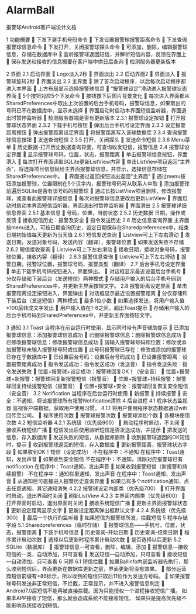 # AlarmBall
报警球Android客户端设计文档

1	功能概要
	下发下装手机号码命令
	下发设置报警球报警距离命令
	下发查询报警球信息命令
	下发打开，关闭报警球探头命令
	可添加，删除，编辑报警球信息，存储在数据库中
	监听报警球返回短信，并解析短信内容，反馈在界面上
	保存发送和接收的信息概要在客户端中供日后查询
	检测服务器更新版本

2	界面
  2.1	启动界面
  	Logo淡入2秒
  	界面淡出
  2.2	启动界面2
  	界面淡入
  	报警球旋转2秒
  	界面淡出
  2.3	主界面
  	除了首次启动程序，以后每次启动程序都进入本界面
  	上方布局显示选择报警球信息
  	“报警球设定”滑动进入报警球状态界面
  	5个按钮对应5个下发命令
  	按钮按下后图片背景变化
  	每次进入界面都从SharedPreferences中取出上次设置的后台手机号码，报警球信息，如果取出的号码已不在数据库中，显示未选择
  	界面启动时启动本界面短信监听器，界面退出时暂停监听器
  	检测服务器端是否有更新版本
  2.3.1	报警球设定按钮
  	打开报警球状态界面
  2.3.2	下载手机号按钮
  	弹出后台手机号设定界面
  2.3.3	设定报警距离按钮
  	弹出报警距离设定界面
  	将报警距离写入该球数据库
  2.3.4	查询报警球信息按钮
  	发送查询短信
  2.3.5	打开，关闭探头
  	发送命令短信
  2.3.6	Menu菜单
  	历史数据-打开历史数据查询界面，可查询收发短信，报警信息
  2.4	报警球设定界面
  	显示报警球号码，位置，状态，报警距离
  	单击报警球信息按钮，界面滑入
  	每次打开界面读取SQLite更新ListView内容
  	单击ListView项目返回“主界面”，将选择项目信息赋给主界面报警球信息，并显示，选择信息存储在SharedPreferences中。
  	界面通过返回按钮淡出返回“主界面”
  	通过menu按钮添加报警球，位置限制在5个汉字内，报警球号码可从联系人中取
  	添加报警球前遍历SQLite是否有该号码的报警球
  	通过长按ListView项目删除，修改报警球，或查看此报警球详细信息
  	每次对报警球信息更改后更新ListView 
  	界面启动时启动本界面短信监听器，界面退出时暂停监听器
  	界面滑出
  2.5	报警球详细信息界面
  2.5.1	基本信息
  	号码，位置，当前状态
  2.5.2	历史数据
  日期，操作或反馈
  	接收短信历史：报警及安全
  	指令发送历史
  2.6	历史信息查询界面
  主界面按menu进入，可按日期查询历史，设定日期保存在Sharedpreferences中，结束日期初始值每天更新为当天值
  2.6.1	短信发送查询
  	Listview可上下左右滑动
  	发送日期，发送对象号码，发送内容（翻译），报警球位置
  	如果发送失败不存储
  2.6.2	短信接收查询
  	Listview可上下左右滑动
  	接收日期，接收对象号码，报警球位置，接收内容（翻译）
  2.6.3	报警信息查询
  	Listview可上下左右滑动
  	报警日期，报警球位置，报警球号码，报警类型（翻译）
  2.7	后台手机号设定界面		
  	单击下载手机号码按钮进入，界面弹出。
  	对话框显示最近设置后台手机号
  	分仅存储和下装后台（发送短信）两种模式
  	存储用户输入的后台手机号码到SharedPreferences中，并更新主界面按钮文字。
  2.8	报警距离设定界面
  	单击报警距离设定按钮进入，界面弹出
  	对话框显示最近设置报警距离
  	分仅存储和下装后台（发送短信）两种模式
  	最多1位小数
  	如果选择发送，将用户输入值*100后转成文字发出
  	用户输入值在1-8之间，超出Toast提示
  	存储用户输入的后台手机号码到SharedPreferences中，并更新主界面按钮文字。

3	通知
  3.1	Toast
  当程序在前台运行时使用，显示同时带有声音辅助提示
  	已添加报警球信息：添加报警球信息成功
  	已删除报警球信息：删除报警球信息成功
  	已修改报警球信息：修改报警球信息成功
  	请输入报警球号码和位置：修改或添加报警球未输入报警球号码或位置
  	此号码报警球已存在：修改或添加的报警球已存在于数据库中
  	已设置后台号码：设置后台号码成功
  	已设置报警距离：设置报警距离成功
  	指令发送成功：指令发送成功（发送音）
  	指令发送失败：指令发送失败
  	位置+报警球+设定成功：报警球回复OK！（安全音）
  	位置+报警球+新报警：报警球回复新报警短信（报警音）
  	位置+报警球+持续报警：报警球回复持续报警短信（报警音）
  	位置+报警球+安全：报警球回复恢复安全短信（安全音）
  3.2	Notification
  当程序在后台运行时使用
  	新报警
  	持续报警
  	安全：不通知，将该报警球所有报警Notification清除
4	后台进程
  4.1	程序状态监视器
  监视客户端数据，获取用户使用习惯。
  4.1.1	将用户使用程序状态数据通过wifi回传至公司。
  	程序使用次数
  	报警球报警次数
  	报警球添加个数
  	各模块使用次数
  4.2	短信监听器
  4.2.1	系统级（优先级900）
  	启动程序时启动，不关闭
  	接收系统短信广播
  	短信发出后使用监听短信是否发送成功，并提示
  	把发送的信息，存入数据库
  	发送失败的短信，从数据库删除
  	收到报警球返回的OK短信时，提示
  	收到报警球返回的短信，存入数据库
  	更新报警距离，报警球状态字段
  	如果收到OK！短信（设定成功）
  不在程序中：不通知
  在程序中：Toast通知，发出声音
  	如果收到安全短信
  不在程序中：不通知，清除对应报警球已有notification
  在程序中：Toast通知，发出声音
  	如果收到报警短信（新报警和持续报警）
  不在程序中：通知栏里通知，发出声音
  在程序中：Toast通知，发出声音 
  	从通知栏可直接进入报警历史查询界面
  	如果已有多个notification通知，点击任意通知，其它通知消失
  4.2.2	报警球设定内部类（优先级700）
  	打开界面时启动，退出界面时关闭
  	刷新ListView
  4.2.3	主界面内部类（优先级600）
  	打开界面时启动，退出界面时关闭
  	接收系统短信广播
  	更新主界面报警球状态
  	更新设定距离显示文字
  	更新设定距离弹出框默认文字
  4.2.4	系统级（优先级300）
  	最后一个执行的监听器
  	如果短信为报警球所发，拦截短信
5	程序存储字段
  5.1	Sharedpreferences（临时存储）
  	报警球信息——手机号，位置，状态，报警距离
  	下装手机号信息
  	历史查询-开始日期
  	历史查询-结束日期
  	程序累计启动次数
  	选择以后更新时程序累计启动次数
  	是否选择以后更新
  5.2	SQLite（数据库）
  	报警球信息—可查看，删除，编辑，添加
  	报警信息—接收短信的一类，自动添加，只可查看
  	发送短信—自动添加，只可查看
  	接收短信—自动添加，只可查看
6	问题
  6.1	短信拦截
  	如果Ballinfo内部监听器先执行，那么收到短信后，界面更新在数据库更新之前，界面更新将没有效果。
  	部分运营商短信前缀有+86标示，所以收到的短信只取后11位作为发送方号码。
  	如果报警球号码发送非正常短信，不拦截，正常显示，并不进入报警信息判定
  	Android7.0后短信不能再被直接拦截。因为只能授权一个进程接收短信广播。
  如果本APP接收了短信，那么就会造成系统不能接收短信。
  如果只是提高优先级不能影响系统接收到短信。


